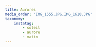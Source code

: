 ```yaml
---
title: Aurores
media_order: 'IMG_1555.JPG,IMG_1610.JPG'
taxonomy:
    instatag:
        - soleil
        - aurore
        - matin
---
```


